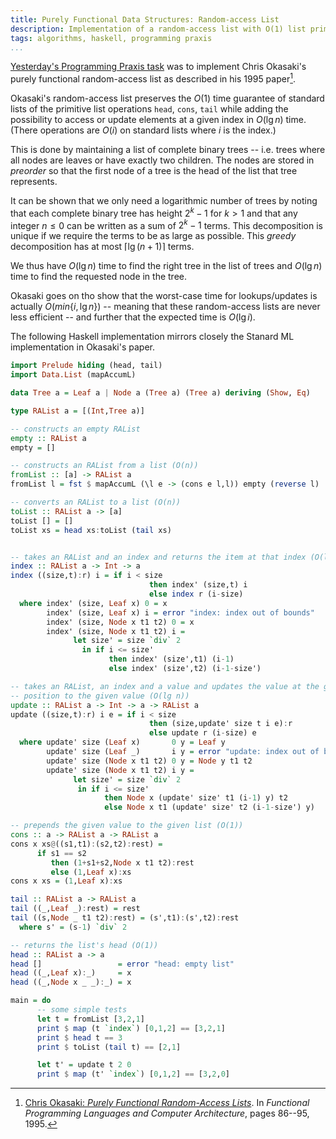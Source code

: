 ```yaml
---
title: Purely Functional Data Structures: Random-access List
description: Implementation of a random-access list with O(1) list primitives and O(lg n) lookup time.
tags: algorithms, haskell, programming praxis
...
```


[Yesterday's Programming Praxis
task](http://programmingpraxis.com/2012/08/28/random-access-lists/) was to
implement Chris Okasaki's purely functional random-access list as described in
his 1995 paper[^okasaki1995].

Okasaki's random-access list preserves the $O(1)$ time guarantee of standard
lists of the primitive list operations `head`, `cons`, `tail` while adding the
possibility to access or update elements at a given index in $O(\lg n)$ time.
(There operations are $O(i)$ on standard lists where $i$ is the index.)

This is done by maintaining a list of complete binary trees -- i.e. trees where
all nodes are leaves or have exactly two children. The nodes are stored in
*preorder* so that the first node of a tree is the head of the list that tree
represents.

It can be shown that we only need a logarithmic number of trees by noting that
each complete binary tree has height $2^{k}-1$ for $k>1$ and that any integer
$n\leq0$ can be written as a sum of $2^k-1$ terms. This decomposition is unique
if we require the terms to be as large as possible. This *greedy* decomposition
has at most $\lceil\lg(n+1)\rceil$ terms.

We thus have $O(\lg n)$ time to find the right tree in the list of trees and
$O(\lg n)$ time to find the requested node in the tree.

Okasaki goes on tho show that the worst-case time for lookups/updates is
actually $O(min\{i,\lg n\})$ -- meaning that these random-access lists are never
less efficient -- and further that the expected time is $O(\lg i)$.

The following Haskell implementation mirrors closely the Stanard ML
implementation in Okasaki's paper.

```haskell
import Prelude hiding (head, tail)
import Data.List (mapAccumL)

data Tree a = Leaf a | Node a (Tree a) (Tree a) deriving (Show, Eq)

type RAList a = [(Int,Tree a)]

-- constructs an empty RAList
empty :: RAList a
empty = []

-- constructs an RAList from a list (O(n))
fromList :: [a] -> RAList a
fromList l = fst $ mapAccumL (\l e -> (cons e l,l)) empty (reverse l)

-- converts an RAList to a list (O(n))
toList :: RAList a -> [a]
toList [] = []
toList xs = head xs:toList (tail xs)


-- takes an RAList and an index and returns the item at that index (O(lg n))
index :: RAList a -> Int -> a
index ((size,t):r) i = if i < size
                               then index' (size,t) i
                               else index r (i-size)
  where index' (size, Leaf x) 0 = x
        index' (size, Leaf x) i = error "index: index out of bounds"
        index' (size, Node x t1 t2) 0 = x
        index' (size, Node x t1 t2) i =
              let size' = size `div` 2
                in if i <= size'
                      then index' (size',t1) (i-1)
                      else index' (size',t2) (i-1-size')

-- takes an RAList, an index and a value and updates the value at the given
-- position to the given value (O(lg n))
update :: RAList a -> Int -> a -> RAList a
update ((size,t):r) i e = if i < size
                               then (size,update' size t i e):r
                               else update r (i-size) e
  where update' size (Leaf x)       0 y = Leaf y
        update' size (Leaf _)       i y = error "update: index out of bounds"
        update' size (Node x t1 t2) 0 y = Node y t1 t2
        update' size (Node x t1 t2) i y =
              let size' = size `div` 2
               in if i <= size'
                     then Node x (update' size' t1 (i-1) y) t2
                     else Node x t1 (update' size' t2 (i-1-size') y)

-- prepends the given value to the given list (O(1))
cons :: a -> RAList a -> RAList a
cons x xs@((s1,t1):(s2,t2):rest) =
      if s1 == s2
         then (1+s1+s2,Node x t1 t2):rest
         else (1,Leaf x):xs
cons x xs = (1,Leaf x):xs

tail :: RAList a -> RAList a
tail ((_,Leaf _):rest) = rest
tail ((s,Node _ t1 t2):rest) = (s',t1):(s',t2):rest
  where s' = (s-1) `div` 2

-- returns the list's head (O(1))
head :: RAList a -> a
head []                 = error "head: empty list"
head ((_,Leaf x):_)     = x
head ((_,Node x _ _):_) = x

main = do
      -- some simple tests
      let t = fromList [3,2,1]
      print $ map (t `index`) [0,1,2] == [3,2,1]
      print $ head t == 3
      print $ toList (tail t) == [2,1]

      let t' = update t 2 0
      print $ map (t' `index`) [0,1,2] == [3,2,0]
```

[^okasaki1995]: [Chris Okasaki: *Purely Functional Random-Access Lists*](http://citeseer.ist.psu.edu/viewdoc/summary?doi=10.1.1.55.5156). In *Functional Programming Languages and Computer Architecture*, pages 86--95, 1995.

